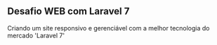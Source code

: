 ## Desafio WEB com Laravel 7

Criando um site responsivo e gerenciável com a melhor tecnologia do mercado 'Laravel 7'
